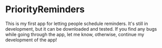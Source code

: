 # PriorityReminders

This is my first app for letting people schedule reminders. It's still in development, but it can be downloaded and tested.
If you find any bugs while going through the app, let me know, otherwise, continue my development of the app!
